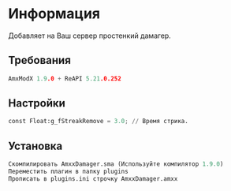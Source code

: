 # Информация

Добавляет на Ваш сервер простенкий дамагер.

## Требования
```c
AmxModX 1.9.0 + ReAPI 5.21.0.252
```

## Настройки
```python
const Float:g_fStreakRemove = 3.0; // Время стрика.
```

## Установка
```python
Скомпилировать AmxxDamager.sma (Используйте компилятор 1.9.0)
Переместить плагин в папку plugins
Прописать в plugins.ini строчку AmxxDamager.amxx
```
